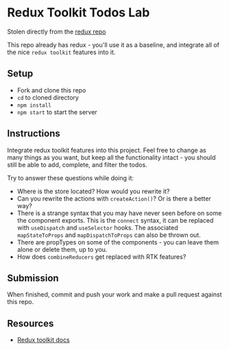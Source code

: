 # Redux Toolkit Todos Lab

Stolen directly from the [redux repo](https://github.com/reduxjs/redux/tree/9c9a4d2a1c62c9dbddcbb05488f8bd77d24c81de/examples/todos)

This repo already has redux - you'll use it as a baseline, and integrate all of the nice `redux toolkit` features into it.

## Setup 

* Fork and clone this repo
* `cd` to cloned directory
* `npm install`
* `npm start` to start the server

## Instructions

Integrate redux toolkit features into this project. Feel free to change as many things as you want, but keep all the functionality intact - you should still be able to add, complete, and filter the todos.

Try to answer these questions while doing it:

* Where is the store located? How would you rewrite it?
* Can you rewrite the actions with `createAction()`? Or is there a better way?
* There is a strange syntax that you may have never seen before on some the component exports. This is the `connect` syntax, it can be replaced with `useDispatch` and `useSelector` hooks. The associated `mapStateToProps` and `mapDispatchToProps` can also be thrown out.
* There are propTypes on some of the components - you can leave them alone or delete them, up to you.
* How does `combineReducers` get replaced with RTK features?

## Submission

When finished, commit and push your work and make a pull request against this repo.

## Resources

* [Redux toolkit docs](https://redux-toolkit.js.org/usage/usage-guide)